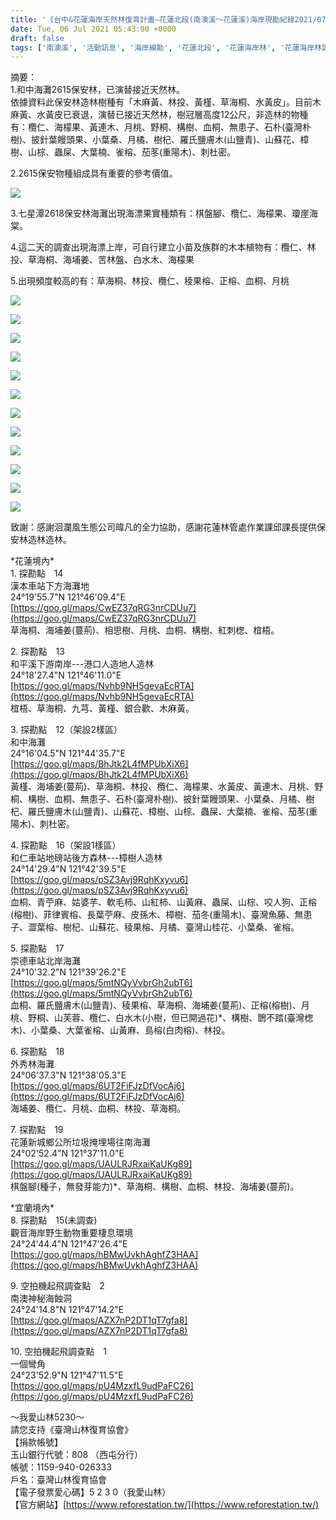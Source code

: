 ```yaml
---
title: '《台中&花蓮海岸天然林復育計畫—花蓮北段(南澳溪～花蓮溪)海岸現勘紀錄2021/07/06》'
date: Tue, 06 Jul 2021 05:43:00 +0000
draft: false
tags: ['南澳溪', '活動訊息', '海岸線勘', '花蓮北段', '花蓮海岸林', '花蓮海岸林調查', '花蓮溪']
---
```


摘要：  
1.和中海灘2615保安林，已演替接近天然林。  
依據資料此保安林造林樹種有「木麻黃、林投、黃槿、草海桐、水黃皮」。目前木麻黃、水黃皮已衰退，演替已接近天然林，樹冠層高度12公尺，非造林的物種有：欖仁、海檬果、黃連木、月桃、野桐、構樹、血桐、無患子、石朴(臺灣朴樹)、披針葉饅頭果、小葉桑、月橘、樹杞、羅氏鹽膚木(山鹽青)、山蘇花、樟樹、山棕、蟲屎、大葉楠、雀榕、茄苳(重陽木)、刺杜密。

2.2615保安物種組成具有重要的參考價值。

![](https://www.reforestation.tw/wp-content/uploads/2021/08/timeline_20210706_205909.jpg)

3.七星潭2618保安林海灘出現海漂果實種類有：棋盤腳、欖仁、海檬果、瓊崖海棠。

4.這二天的調查出現海漂上岸，可自行建立小苗及族群的木本植物有：欖仁、林投、草海桐、海埔姜、苦林盤、白水木、海檬果

5.出現頻度較高的有：草海桐、林投、欖仁、稜果榕、正榕、血桐、月桃

![](https://www.reforestation.tw/wp-content/uploads/2021/08/timeline_20210706_205845.jpg)

![](https://www.reforestation.tw/wp-content/uploads/2021/08/timeline_20210706_205849.jpg)

![](https://www.reforestation.tw/wp-content/uploads/2021/08/timeline_20210706_205850.jpg)

![](https://www.reforestation.tw/wp-content/uploads/2021/08/timeline_20210706_205852.jpg)

![](https://www.reforestation.tw/wp-content/uploads/2021/08/timeline_20210706_205854.jpg)

![](https://www.reforestation.tw/wp-content/uploads/2021/08/timeline_20210706_205856.jpg)

![](https://www.reforestation.tw/wp-content/uploads/2021/08/timeline_20210706_205859.jpg)

![](https://www.reforestation.tw/wp-content/uploads/2021/08/timeline_20210706_205903.jpg)

![](https://www.reforestation.tw/wp-content/uploads/2021/08/timeline_20210706_205907.jpg)

![](https://www.reforestation.tw/wp-content/uploads/2021/08/timeline_20210706_205911.jpg)

![](https://www.reforestation.tw/wp-content/uploads/2021/08/timeline_20210706_205913.jpg)

![](https://www.reforestation.tw/wp-content/uploads/2021/08/timeline_20210706_205915.jpg)

致謝：感謝洄瀾風生態公司暐凡的全力協助，感謝花蓮林管處作業課邱課長提供保安林造林造林。

  
\*花蓮境內\*  
1. 探勘點　14  
漢本車站下方海灘地  
24°19'55.7"N 121°46'09.4"E  
[https://goo.gl/maps/CwEZ37qRG3nrCDUu7](https://goo.gl/maps/CwEZ37qRG3nrCDUu7)  
草海桐、海埔姜(蔓荊)、相思樹、月桃、血桐、構樹、紅刺楤、椬梧。

2. 探勘點　13  
和平溪下游南岸---港口人造地人造林  
24°18'27.4"N 121°46'11.0"E  
[https://goo.gl/maps/Nvhb9NH5gevaEcRTA](https://goo.gl/maps/Nvhb9NH5gevaEcRTA)  
椬梧、草海桐、九芎、黃槿、銀合歡、木麻黃。

3. 探勘點　12（架設2樣區）  
和中海灘  
24°16'04.5"N 121°44'35.7"E  
[https://goo.gl/maps/BhJtk2L4fMPUbXiX6](https://goo.gl/maps/BhJtk2L4fMPUbXiX6)  
黃槿、海埔姜(蔓荊)、草海桐、林投、欖仁、海檬果、水黃皮、黃連木、月桃、野桐、構樹、血桐、無患子、石朴(臺灣朴樹)、披針葉饅頭果、小葉桑、月橘、樹杞、羅氏鹽膚木(山鹽青)、山蘇花、樟樹、山棕、蟲屎、大葉楠、雀榕、茄苳(重陽木)、刺杜密。

4. 探勘點　16（架設1樣區）  
和仁車站地磅站後方森林---樟樹人造林  
24°14'29.4"N 121°42'39.5"E  
[https://goo.gl/maps/pSZ3Avj9RqhKxyvu6](https://goo.gl/maps/pSZ3Avj9RqhKxyvu6)  
血桐、青苧麻、姑婆芋、軟毛柿、山紅柿、山黃麻、蟲屎、山棕、咬人狗、正榕(榕樹)、菲律賓榕、長葉苧麻、皮孫木、樟樹、茄冬(重陽木)、臺灣魚藤、無患子、澀葉榕、樹杞、山蘇花、稜果榕、月橘、臺灣山桂花、小葉桑、雀榕。

5. 探勘點　17  
崇德車站北岸海灘  
24°10'32.2"N 121°39'26.2"E  
[https://goo.gl/maps/5mtNQyVvbrGh2ubT6](https://goo.gl/maps/5mtNQyVvbrGh2ubT6)  
血桐、羅氏鹽膚木(山鹽青)、稜果榕、草海桐、海埔姜(蔓荊)、正榕(榕樹)、月桃、野桐、山芙蓉、欖仁、白水木(小樹，但已開過花)\*、構樹、鵲不踏(臺灣楤木)、小葉桑、大葉雀榕、山黃麻、島榕(白肉榕)、林投。

6. 探勘點　18  
外秀林海灘  
24°06'37.3"N 121°38'05.3"E  
[https://goo.gl/maps/6UT2FiFJzDfVocAj6](https://goo.gl/maps/6UT2FiFJzDfVocAj6)  
海埔姜、欖仁、月桃、血桐、林投、草海桐。

7. 探勘點　19  
花蓮新城鄉公所垃圾掩埋場往南海灘  
24°02'52.4"N 121°37'11.0"E  
[https://goo.gl/maps/UAULRJRxaiKaUKg89](https://goo.gl/maps/UAULRJRxaiKaUKg89)  
棋盤腳(種子，無發芽能力)\*、草海桐、構樹、血桐、林投、海埔姜(蔓荊)。

\*宜蘭境內\*  
8. 探勘點　15(未調查)  
觀音海岸野生動物重要棲息環境  
24°24'44.4"N 121°47'26.4"E  
[https://goo.gl/maps/hBMwUvkhAghfZ3HAA](https://goo.gl/maps/hBMwUvkhAghfZ3HAA)

9. 空拍機起飛調查點　2  
南澳神秘海蝕洞  
24°24'14.8"N 121°47'14.2"E  
[https://goo.gl/maps/AZX7nP2DT1qT7gfa8](https://goo.gl/maps/AZX7nP2DT1qT7gfa8)

10. 空拍機起飛調查點　1  
一個彎角  
24°23'52.9"N 121°47'11.5"E  
[https://goo.gl/maps/pU4MzxfL9udPaFC26](https://goo.gl/maps/pU4MzxfL9udPaFC26)

～我愛山林5230～  
請您支持《臺灣山林復育協會》  
【捐款帳號】  
玉山銀行代號：808 （西屯分行）   
帳號：1159-940-026333  
戶名：臺灣山林復育協會  
【電子發票愛心碼】5 2 3 0（我愛山林）  
【官方網站】[https://www.reforestation.tw/](https://www.reforestation.tw/)